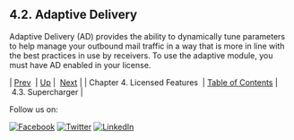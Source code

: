 ## 4.2. Adaptive Delivery

Adaptive Delivery (AD) provides the ability to dynamically tune parameters to help manage your outbound mail traffic in a way that is more in line with the best practices in use by receivers. To use the adaptive module, you must have AD enabled in your license.

| [Prev](licensed_features.php)  | [Up](licensed_features.php) |  [Next](licensed_features.supercharger.php) |
| Chapter 4. Licensed Features  | [Table of Contents](index.php) |  4.3. Supercharger |

Follow us on:

[![Facebook](https://support.messagesystems.com/images/icon-facebook.png)](http://www.facebook.com/messagesystems) [![Twitter](https://support.messagesystems.com/images/icon-twitter.png)](http://twitter.com/#!/MessageSystems) [![LinkedIn](https://support.messagesystems.com/images/icon-linkedin.png)](http://www.linkedin.com/company/message-systems)